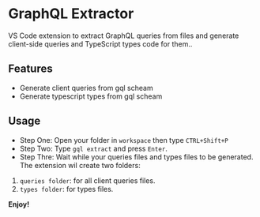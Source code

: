# GraphQL Extractor

VS Code extension to extract GraphQL queries from files and generate client-side queries and TypeScript types code for them..

## Features

- Generate client queries from gql scheam  
- Generate typescript types from gql scheam  

## Usage

- Step One: Open your folder in `workspace` then type `CTRL+Shift+P`
- Step Two: Type `gql extract` and press `Enter`.
- Step Thre: Wait while your queries files and types files to be generated.
The extension wil create two folders:

1. `queries folder`: for all client queries files.
2. `types folder`: for types files.

**Enjoy!**

